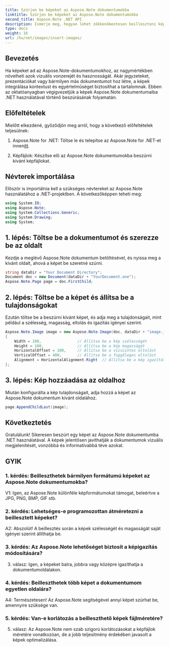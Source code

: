```yaml
---
title: Szúrjon be képeket az Aspose.Note dokumentumokba
linktitle: Szúrjon be képeket az Aspose.Note dokumentumokba
second_title: Aspose.Note .NET API
description: Ismerje meg, hogyan lehet zökkenőmentesen beilleszteni képeket Aspose.Note dokumentumokba .NET használatával a továbbfejlesztett vizuális tartalom érdekében. Kövesse lépésenkénti útmutatónkat az egyszerű integráció érdekében.
type: docs
weight: 16
url: /hu/net/images/insert-images/
---
```

## Bevezetés

Ha képeket ad az Aspose.Note-dokumentumokhoz, az nagymértékben növelheti azok vizuális vonzerejét és hasznosságát. Akár jegyzeteket, prezentációkat vagy bármilyen más dokumentumot hoz létre, a képek integrálása kontextust és egyértelműséget biztosíthat a tartalomnak. Ebben az oktatóanyagban végigvezetjük a képek Aspose.Note dokumentumaiba .NET használatával történő beszúrásának folyamatán.

## Előfeltételek

Mielőtt elkezdené, győződjön meg arról, hogy a következő előfeltételek teljesülnek:

1.  Aspose.Note for .NET: Töltse le és telepítse az Aspose.Note for .NET-et innen[itt](https://releases.aspose.com/note/net/).
   
2. Képfájlok: Készítse elő az Aspose.Note dokumentumokba beszúrni kívánt képfájlokat.

## Névterek importálása

Először is importálnia kell a szükséges névtereket az Aspose.Note használatához a .NET-projektben. A következőképpen teheti meg:

```csharp
using System.IO;
using Aspose.Note;
using System.Collections.Generic;
using System.Drawing;
using System;
```

## 1. lépés: Töltse be a dokumentumot és szerezze be az oldalt

Kezdje a meglévő Aspose.Note dokumentum betöltésével, és nyissa meg a kívánt oldalt, ahová a képet be szeretné szúrni.

```csharp
string dataDir = "Your Document Directory";
Document doc = new Document(dataDir + "YourDocument.one");
Aspose.Note.Page page = doc.FirstChild;
```

## 2. lépés: Töltse be a képet és állítsa be a tulajdonságokat

Ezután töltse be a beszúrni kívánt képet, és adja meg a tulajdonságait, mint például a szélesség, magasság, eltolás és igazítás igényei szerint.

```csharp
Aspose.Note.Image image = new Aspose.Note.Image(doc, dataDir + "image.jpg")
{
    Width = 100,                // Állítsa be a kép szélességét
    Height = 100,               // Állítsa be a kép magasságát
    HorizontalOffset = 100,     // Állítsa be a vízszintes eltolást
    VerticalOffset = 400,       // Állítsa be a függőleges eltolást
    Alignment = HorizontalAlignment.Right  // Állítsa be a kép igazítását
};
```

## 3. lépés: Kép hozzáadása az oldalhoz

Miután konfigurálta a kép tulajdonságait, adja hozzá a képet az Aspose.Note dokumentum kívánt oldalához.

```csharp
page.AppendChildLast(image);
```

## Következtetés

Gratulálunk! Sikeresen beszúrt egy képet az Aspose.Note dokumentumba .NET használatával. A képek jelentősen javíthatják a dokumentumok vizuális megjelenítését, vonzóbbá és informatívabbá téve azokat.

## GYIK

### 1. kérdés: Beilleszthetek bármilyen formátumú képeket az Aspose.Note dokumentumokba?

V1: Igen, az Aspose.Note különféle képformátumokat támogat, beleértve a JPG, PNG, BMP, GIF stb.

### 2. kérdés: Lehetséges-e programozottan átméretezni a beillesztett képeket?

A2: Abszolút! A beillesztés során a képek szélességét és magasságát saját igényei szerint állíthatja be.

### 3. kérdés: Az Aspose.Note lehetőséget biztosít a képigazítás módosítására?

3. válasz: Igen, a képeket balra, jobbra vagy középre igazíthatja a dokumentumoldalakon.

### 4. kérdés: Beilleszthetek több képet a dokumentumom egyetlen oldalára?

A4: Természetesen! Az Aspose.Note segítségével annyi képet szúrhat be, amennyire szüksége van.

### 5. kérdés: Van-e korlátozás a beilleszthető képek fájlméretére?

5. válasz: Az Aspose.Note nem szab szigorú korlátozásokat a képfájlok méretére vonatkozóan, de a jobb teljesítmény érdekében javasolt a képek optimalizálása.